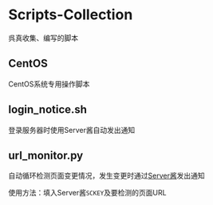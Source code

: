 # Scripts-Collection

呉真收集、编写的脚本

## CentOS

CentOS系统专用操作脚本

## login_notice.sh

登录服务器时使用Server酱自动发出通知

## url_monitor.py

自动循环检测页面变更情况，发生变更时通过[Server酱](http://sc.ftqq.com/?c=code)发出通知

使用方法：填入Server酱`SCKEY`及要检测的页面URL
